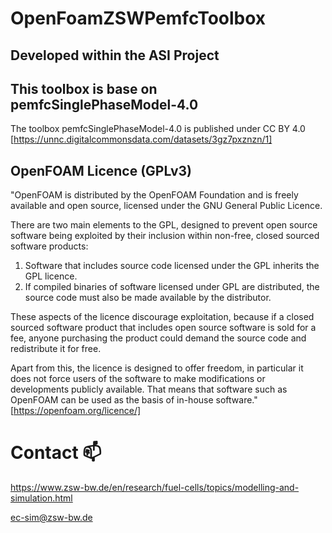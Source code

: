 # OpenFoamZSWPemfcToolbox

## Developed within the ASI Project

## This toolbox is base on pemfcSinglePhaseModel-4.0

The toolbox pemfcSinglePhaseModel-4.0 is published under CC BY 4.0 [https://unnc.digitalcommonsdata.com/datasets/3gz7pxznzn/1]

<!---
# How to contribute to 


# Copyright and License
--->

## OpenFOAM Licence (GPLv3)
"OpenFOAM is distributed by the OpenFOAM Foundation and is freely available and open source, licensed under the GNU General Public Licence.

There are two main elements to the GPL, designed to prevent open source software being exploited by their inclusion within non-free, closed sourced software products:

1. Software that includes source code licensed under the GPL inherits the GPL licence.
2. If compiled binaries of software licensed under GPL are distributed, the source code must also be made available by the distributor.

These aspects of the licence discourage exploitation, because if a closed sourced software product that includes open source software is sold for a fee, anyone purchasing the product could demand the source code and redistribute it for free.

Apart from this, the licence is designed to offer freedom, in particular it does not force users of the software to make modifications or developments publicly available. That means that software such as OpenFOAM can be used as the basis of in-house software." [https://openfoam.org/licence/]

# Contact 📫

https://www.zsw-bw.de/en/research/fuel-cells/topics/modelling-and-simulation.html

ec-sim@zsw-bw.de
